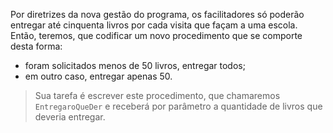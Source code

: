 Por diretrizes da nova gestão do programa, os facilitadores só poderão entregar até cinquenta livros por cada visita que façam a uma escola. Então, teremos, que codificar um novo procedimento que se comporte desta forma:

* foram solicitados menos de 50 livros, entregar todos;
* em outro caso, entregar apenas 50.

> Sua tarefa é escrever este procedimento, que chamaremos `EntregaroQueDer` e receberá por parâmetro a quantidade de livros que deveria entregar.
